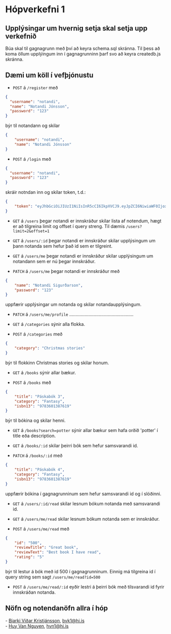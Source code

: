 # Hópverkefni 1

## Upplýsingar um hvernig setja skal setja upp verkefnið

Búa skal til gagnagrunn með því að keyra schema.sql skránna.
Til þess að koma öllum upplýingum inn í gagnagrunninn þarf svo að keyra createdb.js skránna.

## Dæmi um köll í vefþjónustu

* `POST` á `/register` með 
```json
{
  "username": "notandi",
  "name": "Notandi Jónsson",
  "password": "123" 
}
```
býr til notandann og skilar
```json
{
    "username": "notandi",
    "name": "Notandi Jónsson"
}
```

* `POST` á `/login` með 
```json
{
  "username": "notandi",
  "password": "123" 
}
```
skráir notndan inn og skilar token, t.d.:
```json
{
    "token": "eyJhbGciOiJIUzI1NiIsInR5cCI6IkpXVCJ9.eyJpZCI6NiwiaWF0IjoxNTIxNjQxMTgwLCJleHAiOjE1Mjc2NDExODB9.QuMUvXci1uyAQS8pv9uoci_K8x7130UWgt6nY7OUi0E"
}
```

* `GET` á `/users` þegar notandi er innskráður skilar lista af notendum, hægt er að tilgreina limit og offset í query streng. Til dæmis `/users?limit=2&offset=1`

* `GET` á `/users/:id` þegar notandi er innskráður skilar upplýsingum um þann notanda sem hefur það id sem er tilgreint.

* `GET` á `/users/me` þegar notandi er innskráður skilar upplýsingum um notandann sem er nú þegar innskráður.

* `PATCH` á `/users/me` þegar notandi er innskráður með 
```json
{
    "name": "Notandi Sigurðarson",
    "password": "123"
}
```
uppfærir upplýsingar um notanda og skilar notandaupplýsingum.

* `PATCH` á `/users/me/profile` ..................................................

* `GET` á `/categories` sýnir alla flokka.

* `POST` á `/categories` með
```json
{
    "category": "Christmas stories"
}
```
býr til flokkinn Christmas stories og skilar honum.

* `GET` á `/books` sýnir allar bækur.

* `POST` á `/books` með
```json
{
    "title": "Páskabók 3",
    "category": "Fantasy",
    "isbn13": "9783601387619"
}
```
býr til bókina og skilar henni.

* `GET` á `/books?search=potter` sýnir allar bækur sem hafa orðið 'potter' í title eða description.

* `GET` á `/books/:id` skilar þeirri bók sem hefur samsvarandi id.

* `PATCH` á `/books/:id` með
```json
{
    "title": "Páskabók 4",
    "category": "Fantasy",
    "isbn13": "9783601387619"
}
```
uppfærir bókina í gagnagrunninum sem hefur samsvarandi id og í slóðinni.

* `GET` á `/users/:id/read` skilar lesnum bókum notanda með samsvarandi id.

* `GET` á `/users/me/read` skilar lesnum bókum notanda sem er innskráður.

* `POST` á `/users/me/read` með

```json
{
    "id": "500",
    "reviewTitle": "Great book",
    "reviewText": "Best book I have read",
    "rating": "5"
}
```
býr til lestur á bók með id 500 í gagnagrunninum. Einnig má tilgreina id í query string sem sagt `/users/me/read?id=500`

* `POST` á `/users/me/read/:id` eyðir lestri á þeirri bók með tilsvarandi id fyrir innskráðan notanda.



## Nöfn og notendanöfn allra í hóp

\- [Bjarki Viðar Kristjánsson](https://github.com/bjarkivk/), bvk1@hi.is <br>
\- [Huy Van Nguyen](https://github.com/serpentisx/), hvn1@hi.is
